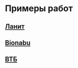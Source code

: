 # Примеры работ

## [Ланит](https://github.com/Stasiulevich/cv-projects/tree/RU/lanit)

## [Bionabu](https://github.com/Stasiulevich/cv-projects/tree/RU/bionabu)

## [ВТБ](https://github.com/Stasiulevich/cv-projects/tree/RU/vtb)
